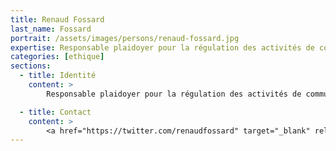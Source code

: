 ```yaml
---
title: Renaud Fossard
last_name: Fossard
portrait: /assets/images/persons/renaud-fossard.jpg
expertise: Responsable plaidoyer pour la régulation des activités de communication
categories: [ethique]
sections:
  - title: Identité
    content: >
        Responsable plaidoyer pour la régulation des activités de communication

  - title: Contact
    content: >
        <a href="https://twitter.com/renaudfossard" target="_blank" rel="noreferrer">Twitter</a>
---
```

